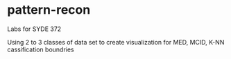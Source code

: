 # pattern-recon
Labs for SYDE 372

Using 2 to 3 classes of data set to create visualization for MED, MCID, K-NN cassification boundries
